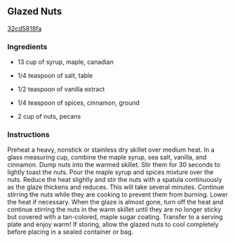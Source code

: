 ## Glazed Nuts

[32cd5818fa](http://tastykitchen.com/recipes/special-dietary-needs/gluten-free/glazed-nuts/)

### Ingredients

 - 13 cup of syrup, maple, canadian

 - 1/4 teaspoon of salt, table

 - 1/2 teaspoon of vanilla extract

 - 1/4 teaspoon of spices, cinnamon, ground

 - 2 cup of nuts, pecans

### Instructions

Preheat a heavy, nonstick or stainless dry skillet over medium heat. In a glass measuring cup, combine the maple syrup, sea salt, vanilla, and cinnamon. Dump nuts into the warmed skillet. Stir them for 30 seconds to lightly toast the nuts. Pour the maple syrup and spices mixture over the nuts. Reduce the heat slightly and stir the nuts with a spatula continuously as the glaze thickens and reduces. This will take several minutes. Continue stirring the nuts while they are cooking to prevent them from burning. Lower the heat if necessary. When the glaze is almost gone, turn off the heat and continue stirring the nuts in the warm skillet until they are no longer sticky but covered with a tan-colored, maple sugar coating. Transfer to a serving plate and enjoy warm! If storing, allow the glazed nuts to cool completely before placing in a sealed container or bag.